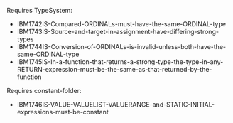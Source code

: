 Requires TypeSystem:
* IBM1742IS-Compared-ORDINALs-must-have-the-same-ORDINAL-type
* IBM1743IS-Source-and-target-in-assignment-have-differing-strong-types
* IBM1744IS-Conversion-of-ORDINALs-is-invalid-unless-both-have-the-same-ORDINAL-type
* IBM1745IS-In-a-function-that-returns-a-strong-type-the-type-in-any-RETURN-expression-must-be-the-same-as-that-returned-by-the-function

Requires constant-folder:
* IBM1746IS-VALUE-VALUELIST-VALUERANGE-and-STATIC-INITIAL-expressions-must-be-constant